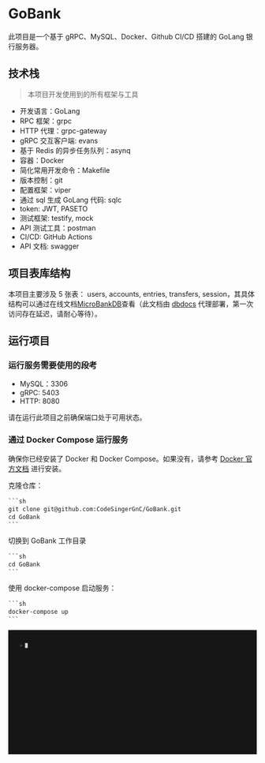 # GoBank

此项目是一个基于 gRPC、MySQL、Docker、Github CI/CD 搭建的 GoLang 银行服务器。

## 技术栈

> 本项目开发使用到的所有框架与工具

- 开发语言：GoLang
- RPC 框架：grpc
- HTTP 代理：grpc-gateway
- gRPC 交互客户端: evans
- 基于 Redis 的异步任务队列：asynq
- 容器：Docker
- 简化常用开发命令：Makefile
- 版本控制：git
- 配置框架：viper
- 通过 sql 生成 GoLang 代码: sqlc
- token: JWT, PASETO
- 测试框架: testify, mock
- API 测试工具：postman
- CI/CD: GitHub Actions
- API 文档: swagger

## 项目表库结构

本项目主要涉及 5 张表： users, accounts, entries, transfers, session，其具体结构可以通过在线文档[MicroBankDB](https://dbdocs.io/outof2023/MicroBankDB)查看（此文档由 [dbdocs](https://dbdocs.io) 代理部署，第一次访问存在延迟，请耐心等待）。


## 运行项目

### 运行服务需要使用的段考

- MySQL：3306
- gRPC: 5403
- HTTP: 8080

请在运行此项目之前确保端口处于可用状态。

### 通过 Docker Compose 运行服务

确保你已经安装了 Docker 和 Docker Compose。如果没有，请参考 [Docker 官方文档](https://docs.docker.com/get-docker/) 进行安装。

克隆仓库：

    ```sh
    git clone git@github.com:CodeSingerGnC/GoBank.git
    cd GoBank
    ```

切换到 GoBank 工作目录

    ```sh
    cd GoBank
    ```

使用 docker-compose 启动服务：

    ```sh
    docker-compose up
    ```

![演示](doc/vhs/demonstration.gif)